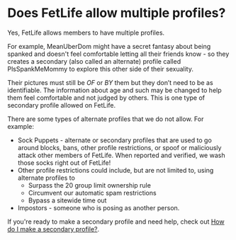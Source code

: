 # Does FetLife allow multiple profiles?

Yes, FetLife allows members to have multiple profiles. 

For example, MeanUberDom might have a secret fantasy about being spanked and doesn't feel comfortable letting all their friends know - so they creates a secondary (also called an alternate) profile called PlsSpankMeMommy to explore this other side of their sexuality. 

Their pictures must still be *_OF_* or *_BY_* them but they don’t need to be as identifiable. The information about age and such may be changed to help them feel comfortable and not judged by others. This is one type of secondary profile allowed on FetLife.

There are some types of alternate profiles that we do not allow. For example:
- Sock Puppets - alternate or secondary profiles that are used to go around blocks, bans, other profile restrictions, or spoof or maliciously attack other members of FetLife. When reported and verified, we wash those socks right out of FetLife!
- Other profile restrictions could include, but are not limited to, using alternate profiles to
     - Surpass the 20 group limit ownership rule
     - Circumvent our automatic spam restrictions
     - Bypass a sitewide time out
- Impostors - someone who is posing as another person. 

If you're ready to make a secondary profile and need help, check out [How do I make a secondary profile?](https://fetlife.com/help/how-do-i-make-a-secondary-profile).
